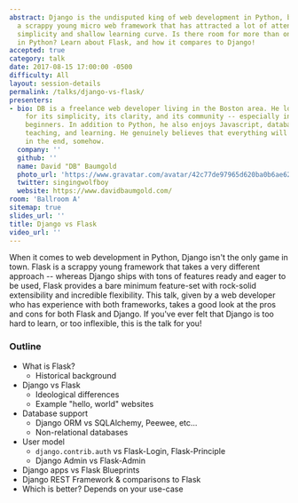 ```yaml
---
abstract: Django is the undisputed king of web development in Python, but Flask is
  a scrappy young micro web framework that has attracted a lot of attention for its
  simplicity and shallow learning curve. Is there room for more than one web framework
  in Python? Learn about Flask, and how it compares to Django!
accepted: true
category: talk
date: 2017-08-15 17:00:00 -0500
difficulty: All
layout: session-details
permalink: /talks/django-vs-flask/
presenters:
- bio: DB is a freelance web developer living in the Boston area. He loves Python
    for its simplicity, its clarity, and its community -- especially in welcoming
    beginners. In addition to Python, he also enjoys Javascript, databases, design,
    teaching, and learning. He genuinely believes that everything will work out alright
    in the end, somehow.
  company: ''
  github: ''
  name: David "DB" Baumgold
  photo_url: 'https://www.gravatar.com/avatar/42c77de97965d620ba0b6ae624c3ba7b?s=400'
  twitter: singingwolfboy
  website: https://www.davidbaumgold.com/
room: 'Ballroom A'
sitemap: true
slides_url: ''
title: Django vs Flask
video_url: ''
---
```


When it comes to web development in Python, Django isn't the only game in town. Flask is a scrappy young framework that takes a very different approach -- whereas Django ships with tons of features ready and eager to be used, Flask provides a bare minimum feature-set with rock-solid extensibility and incredible flexibility. This talk, given by a web developer who has experience with both frameworks, takes a good look at the pros and cons for both Flask and Django. If you've ever felt that Django is too hard to learn, or too inflexible, this is the talk for you!

### Outline

* What is Flask?
  * Historical background
* Django vs Flask
  * Ideological differences
  * Example "hello, world" websites
* Database support
  * Django ORM vs SQLAlchemy, Peewee, etc...
  * Non-relational databases
* User model
  * `django.contrib.auth` vs Flask-Login, Flask-Principle
  * Django Admin vs Flask-Admin
* Django apps vs Flask Blueprints
* Django REST Framework & comparisons to Flask
* Which is better? Depends on your use-case
